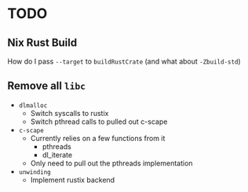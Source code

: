 # TODO

## Nix Rust Build

How do I pass `--target` to `buildRustCrate` (and what about `-Zbuild-std`)

## Remove all `libc`

* `dlmalloc`
    * Switch syscalls to rustix
    * Switch pthread calls to pulled out c-scape
* `c-scape`
    * Currently relies on a few functions from it
        * pthreads
        * dl_iterate
    * Only need to pull out the pthreads implementation
* `unwinding`
    * Implement rustix backend
